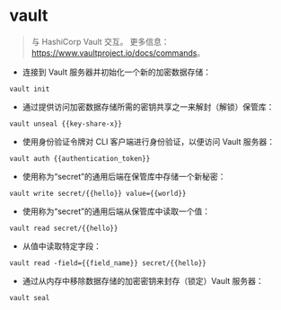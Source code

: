 # vault

> 与 HashiCorp Vault 交互。
> 更多信息：<https://www.vaultproject.io/docs/commands>。

- 连接到 Vault 服务器并初始化一个新的加密数据存储：

`vault init`

- 通过提供访问加密数据存储所需的密钥共享之一来解封（解锁）保管库：

`vault unseal {{key-share-x}}`

- 使用身份验证令牌对 CLI 客户端进行身份验证，以便访问 Vault 服务器：

`vault auth {{authentication_token}}`

- 使用称为“secret”的通用后端在保管库中存储一个新秘密：

`vault write secret/{{hello}} value={{world}}`

- 使用称为“secret”的通用后端从保管库中读取一个值：

`vault read secret/{{hello}}`

- 从值中读取特定字段：

`vault read -field={{field_name}} secret/{{hello}}`

- 通过从内存中移除数据存储的加密密钥来封存（锁定）Vault 服务器：

`vault seal`